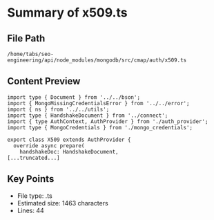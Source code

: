 # Summary of x509.ts
  
## File Path
`/home/tabs/seo-engineering/api/node_modules/mongodb/src/cmap/auth/x509.ts`

## Content Preview
```
import type { Document } from '../../bson';
import { MongoMissingCredentialsError } from '../../error';
import { ns } from '../../utils';
import type { HandshakeDocument } from '../connect';
import { type AuthContext, AuthProvider } from './auth_provider';
import type { MongoCredentials } from './mongo_credentials';

export class X509 extends AuthProvider {
  override async prepare(
    handshakeDoc: HandshakeDocument,
[...truncated...]
```

## Key Points
- File type: .ts
- Estimated size: 1463 characters
- Lines: 44
